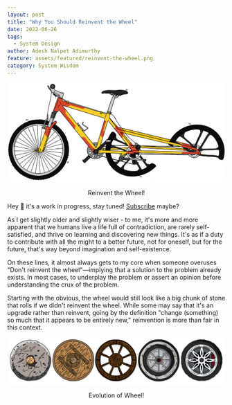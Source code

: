 ```yaml
---
layout: post
title: "Why You Should Reinvent the Wheel"
date: 2022-06-26
tags:
  - System Design
author: Adesh Nalpet Adimurthy
feature: assets/featured/reinvent-the-wheel.png
category: System Wisdom
---
```


<img class="center-image" src="./assets/featured/reinvent-the-wheel.png" /> 
<p style="text-align: center;">Reinvent the Wheel! </p>

Hey 👋 it's a work in progress, stay tuned! [Subscribe](https://pyblog.medium.com/subscribe) maybe?

As I get slightly older and slightly wiser - to me, it's more and more apparent that we humans live a life full of contradiction, are rarely self-satisfied, and thrive on learning and discovering new things. It's as if a duty to contribute with all the might to a better future, not for oneself, but for the future, that's way beyond imagination and self-existence.

On these lines, it almost always gets to my core when someone overuses "Don't reinvent the wheel"—implying that a solution to the problem already exists. In most cases, to underplay the problem or assert an opinion before understanding the crux of the problem.

Starting with the obvious, the wheel would still look like a big chunk of stone that rolls if we didn't reinvent the wheel. While some may say that it's an upgrade rather than reinvent, going by the definition "change (something) so much that it appears to be entirely new," reinvention is more than fair in this context.

<img src="./assets/posts/wheel-evolution.png" /> 
<p style="text-align: center;">Evolution of Wheel! </p>